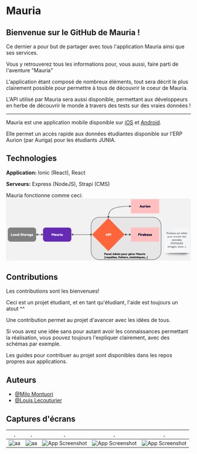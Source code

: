 
# Mauria 

## Bienvenue sur le GitHub de Mauria !
Ce dernier a pour but de partager avec tous l'application Mauria ainsi que ses services.

Vous y retrouverez tous les informations pour, vous aussi, faire parti de l'aventure "Mauria"

L'application étant composé de nombreux éléments, tout sera décrit le plus clairement possible pour permettre à tous de découvrir le coeur de Mauria.

L'API utilisé par Mauria sera aussi disponible, permettant aux développeurs en herbe de découvrir le monde à travers des tests sur des vraies données !

---

Mauria est une application mobile disponible sur [iOS](https://apps.apple.com/fr/app/mauria/id6444381612) et [Android](https://play.google.com/store/apps/details?id=io.ionic.mauria).

Elle permet un accès rapide aux données étudiantes disponible sur l'ERP Aurion (par Auriga) pour les étudiants JUNIA.



## Technologies


**Application:** Ionic (React), React

**Serveurs:** Express (NodeJS), Strapi (CMS)

Mauria fonctionne comme ceci:
![Structure de Mauria](https://raw.githubusercontent.com/MauriaApp/App/master/MauriaStruct2.jpg)
## Contributions

Les contributions sont les bienvenues!

Ceci est un projet étudiant, et en tant qu'étudiant, l'aide est toujours un atout ^^

Une contribution permet au projet d'avancer avec les idées de tous. 

Si vous avez une idée sans pour autant avoir les connaissances permettant la réalisation, vous pouvez toujours l'expliquer clairement, avec des schémas par exemple.

Les guides pour contribuer au projet sont disponibles dans les repos propres aux applications.
## Auteurs

- [@Milo Montuori](https://www.github.com/MylowMntr)
- [@Louis Lecouturier](https://www.github.com/LouisLecouturier)



## Captures d'écrans
.            |  .            |.            |  .            | .
:-------------------------:|:-------------------------:|:-------------------------:|:-------------------------:|:-------------------------:
![aa](https://play-lh.googleusercontent.com/2ibzBjTCktOaHGWWHGq3Oj8x3L3OIhvlIUExQ9bYxUMGoK0RgNLPL3f67aoExv5X5Q)  |  ![aa](https://play-lh.googleusercontent.com/CqowCgtuh99Nnl2OSTaySW35h_axsad_pz72tgZxY_ePL4eGTdF4hl0hZCMBRZ50e0Y) | ![App Screenshot](https://play-lh.googleusercontent.com/HGsj1Gs7fn3W1yvHN5IzR4S_qWFKGmW_j_v6tD6Hv9NqCV4YdWsLi3K8sOuJGIvs5A) | ![App Screenshot](https://play-lh.googleusercontent.com/M77Jkz0zJM2XHETyB_J8lae-DzGEBQnRupVjWg_w2mdi1eJ0w5ayw_ajn15UAkbMSA) |![App Screenshot](https://play-lh.googleusercontent.com/c21Tx2PofYcO9Ckpv2FPRdNZdRgEwVyWzF_dBwHlC6bQw6CDQiW0Wp0vJYFcGeO6Qyc)


